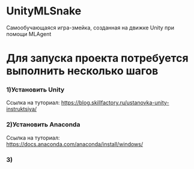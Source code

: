 # UnityMLSnake
Самообучающаяся игра-змейка, созданная на движке Unity при помощи MLAgent

# Для запуска проекта потребуется выполнить несколько шагов 

### 1)Установить Unity
Ссылка на туториал: https://blog.skillfactory.ru/ustanovka-unity-instruktsiya/

### 2)Установить Anaconda
Ссылка на туториал: https://docs.anaconda.com/anaconda/install/windows/

### 3)
